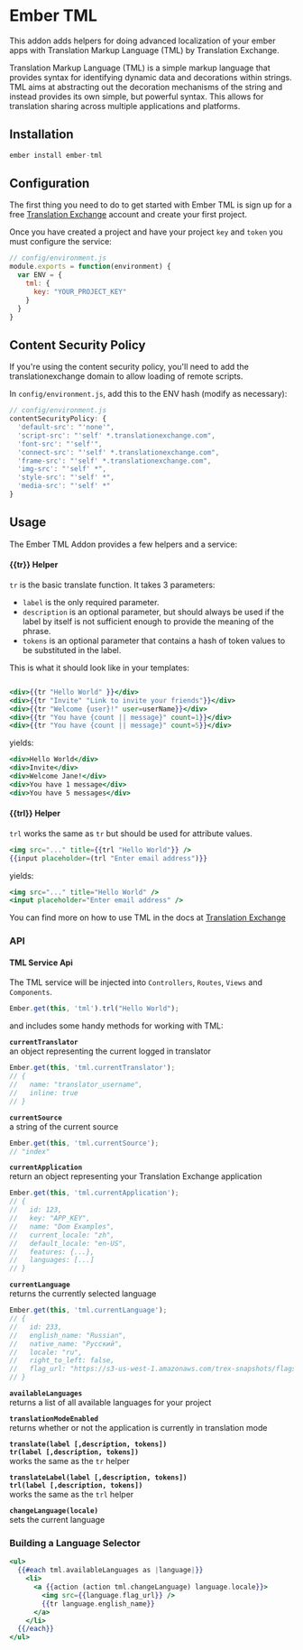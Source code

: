 
# Ember TML

This addon adds helpers for doing advanced localization of your ember apps with Translation Markup Language (TML) by Translation Exchange.

Translation Markup Language (TML) is a simple markup language that provides syntax for identifying dynamic data and decorations within strings. TML aims at abstracting out the decoration mechanisms of the string and instead provides its own simple, but powerful syntax. This allows for translation sharing across multiple applications and platforms.


## Installation

````javascript
ember install ember-tml
````


## Configuration

The first thing you need to do to get started with Ember TML is sign up for a free [Translation Exchange](https://translationexchange.com/) account and create your first project. 

Once you have created a project and have your project `key` and `token` you must configure the service:

````javascript
// config/environment.js
module.exports = function(environment) {
  var ENV = {
    tml: {
      key: "YOUR_PROJECT_KEY"
    }
  }
}
````


## Content Security Policy

If you're using the content security policy, you'll need to add the translationexchange domain to allow loading of remote scripts. 

In `config/environment.js`, add this to the ENV hash (modify as necessary):

````javascript
// config/environment.js
contentSecurityPolicy: {
  'default-src': "'none'",
  'script-src': "'self' *.translationexchange.com",
  'font-src': "'self'",
  'connect-src': "'self' *.translationexchange.com",
  'frame-src': "'self' *.translationexchange.com",
  'img-src': "'self' *",
  'style-src': "'self' *",
  'media-src': "'self' *"
}
````


## Usage

The Ember TML Addon provides a few helpers and a service:


#### {{tr}} Helper
`tr` is the basic translate function. It takes 3 parameters:

* `label` is the only required parameter.
* `description` is an optional parameter, but should always be used if the label by itself is not sufficient enough to provide the meaning of the phrase.
* `tokens` is an optional parameter that contains a hash of token values to be substituted in the label.

This is what it should look like in your templates:

````handlebars

<div>{{tr "Hello World" }}</div>
<div>{{tr "Invite" "Link to invite your friends"}}</div>
<div>{{tr "Welcome {user}!" user=userName}}</div>
<div>{{tr "You have {count || message}" count=1}}</div>
<div>{{tr "You have {count || message}" count=5}}</div>
````

yields:

````handlebars
<div>Hello World</div>
<div>Invite</div>
<div>Welcome Jane!</div>
<div>You have 1 message</div>
<div>You have 5 messages</div>
````

#### {{trl}} Helper
`trl` works the same as `tr` but should be used for attribute values.

````handlebars
<img src="..." title={{trl "Hello World"}} />
{{input placeholder=(trl "Enter email address")}}
````

yields:

````handlebars
<img src="..." title="Hello World" />
<input placeholder="Enter email address" />
````

You can find more on how to use TML in the docs at [Translation Exchange](https://translationexchange.com/docs/tml/basics)


### API

#### TML Service Api

The TML service will be injected into `Controllers`, `Routes`, `Views` and `Components`.

````javascript
Ember.get(this, 'tml').trl("Hello World");
````
and includes some handy methods for working with TML:

**`currentTranslator`**  
an object representing the current logged in translator
````javascript
Ember.get(this, 'tml.currentTranslator');
// {
//   name: "translator_username",
//   inline: true
// }
````

**`currentSource`**  
a string of the current source
````javascript
Ember.get(this, 'tml.currentSource');
// "index"
````

**`currentApplication`**  
return an object representing your Translation Exchange application
````javascript
Ember.get(this, 'tml.currentApplication');
// {
//   id: 123,
//   key: "APP_KEY",
//   name: "Dom Examples",
//   current_locale: "zh",
//   default_locale: "en-US",
//   features: {...},
//   languages: [...]
// }
````

**`currentLanguage`**  
returns the currently selected language
````javascript
Ember.get(this, 'tml.currentLanguage');
// {
//   id: 233,
//   english_name: "Russian",
//   native_name: "Русский",
//   locale: "ru",
//   right_to_left: false,
//   flag_url: "https://s3-us-west-1.amazonaws.com/trex-snapshots/flags/default/languages/16/ru.png"
// }
````
**`availableLanguages`**  
returns a list of all available languages for your project

**`translationModeEnabled`**  
returns whether or not the application is currently in translation mode

**`translate(label [,description, tokens])`**  
**`tr(label [,description, tokens])`**  
works the same as the `tr` helper

**`translateLabel(label [,description, tokens])`**  
**`trl(label [,description, tokens])`**  
works the same as the `trl` helper

**`changeLanguage(locale)`**  
sets the current language


### Building a Language Selector
````handlebars
<ul>
  {{#each tml.availableLanguages as |language|}}
    <li>
      <a {{action (action tml.changeLanguage) language.locale}}>
        <img src={{language.flag_url}} />
        {{tr language.english_name}}
      </a>
    </li>
  {{/each}}
</ul>
````







